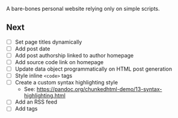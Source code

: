 A bare-bones personal website relying only on simple scripts.

## Next
- [ ] Set page titles dynamically
- [ ] Add post date
- [ ] Add post authorship linked to author homepage
- [ ] Add source code link on homepage
- [ ] Update data object programmatically on HTML post generation
- [ ] Style inline `<code>` tags
- [ ] Create a custom syntax highlighting style 
  - See: <https://pandoc.org/chunkedhtml-demo/13-syntax-highlighting.html>
- [ ] Add an RSS feed
- [ ] Add tags
